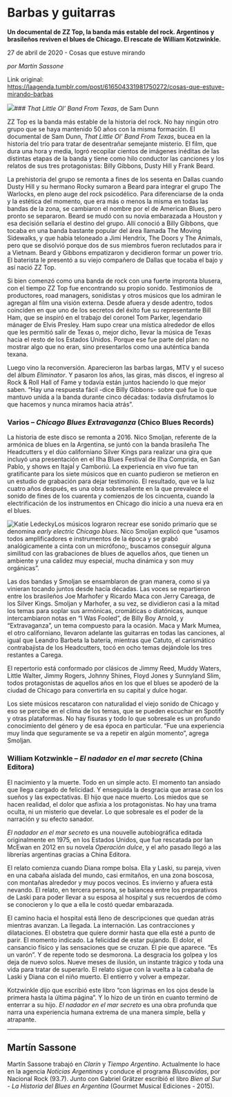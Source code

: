 # Barbas y guitarras

**Un documental de ZZ Top, la banda más estable del rock. Argentinos y brasileños reviven el blues de Chicago. El rescate de William Kotzwinkle.**

27 de abril de 2020 - Cosas que estuve mirando

_por Martín Sassone_

Link original: https://laagenda.tumblr.com/post/616504331981750272/cosas-que-estuve-mirando-barbas

![](https://64.media.tumblr.com/7bf55dafcdc9641e47c863177ae65cf0/976fd2bfe54427f3-60/s500x750/5c07ecc4f167ae0b3012d81092de5c0b934eaedf.jpg)### *That Little Ol’ Band From Texas*, de Sam Dunn

ZZ Top es la banda más estable de la historia del rock. No hay ningún otro grupo que se haya mantenido 50 años con la misma formación. El documental de Sam Dunn, *That Little Ol’ Band From Texas*, bucea en la historia del trío para tratar de desentrañar semejante misterio. El film, que dura una hora y media, logró recopilar cientos de imágenes inéditas de las distintas etapas de la banda y tiene como hilo conductor las canciones y los relatos de sus tres protagonistas: Billy Gibbons, Dusty Hill y Frank Beard.

La prehistoria del grupo se remonta a fines de los sesenta en Dallas cuando Dusty Hill y su hermano Rocky sumaron a Beard para integrar el grupo The Warlocks, en pleno auge del rock psicodélico. Para diferenciarse de la onda y la estética del momento, que era más o menos la misma en todas las bandas de la zona, se cambiaron el nombre por el de American Blues, pero pronto se separaron. Beard se mudó con su novia embarazada a Houston y esa decisión sellaría el destino del grupo. Allí conoció a Billy Gibbons, que tocaba en una banda bastante popular del área llamada The Moving Sidewalks, y que había teloneado a Jimi Hendrix, The Doors y The Animals, pero que se disolvió porque dos de sus miembros fueron reclutados para ir a Vietnam. Beard y Gibbons empatizaron y decidieron formar un power trío. El baterista le presentó a su viejo compañero de Dallas que tocaba el bajo y así nació ZZ Top.

Si bien comenzó como una banda de rock con una fuerte impronta blusera, con el tiempo ZZ Top fue encontrando su propio sonido. Testimonios de productores, road managers, sonidistas y otros músicos que los admiran le agregan al film una visión externa. Desde afuera y desde adentro, todos coinciden en que uno de los secretos del éxito fue su representante Bill Ham, que se inspiró en el trabajo del coronel Tom Parker, legendario mánager de Elvis Presley. Ham supo crear una mística alrededor de ellos que les permitió salir de Texas o, mejor dicho, llevar la música de Texas hacia el resto de los Estados Unidos. Porque ese fue parte del plan: no mostrar algo que no eran, sino presentarlos como una auténtica banda texana.

Luego vino la reconversión. Aparecieron las barbas largas, MTV y el suceso del álbum *Eliminator*. Y pasaron los años, las giras, más discos, el ingreso al Rock & Roll Hall of Fame y todavía están juntos haciendo lo que mejor saben. “Hay una respuesta fácil -dice Billy Gibbons- sobre qué fue lo que mantuvo unida a la banda durante cinco décadas: todavía disfrutamos lo que hacemos y nunca miramos hacia atrás”.

### Varios – *Chicago Blues Extravaganza* (Chico Blues Records)

La historia de este disco se remonta a 2016. Nico Smoljan, referente de la armónica de blues en la Argentina, se juntó con la banda brasileña The Headcutters y el dúo californiano Silver Kings para realizar una gira que incluyó una presentación en el Ilha Blues Festival de Ilha Comprida, en San Pablo, y shows en ItajaÍ y Camboriú. La experiencia en vivo fue tan gratificante para los siete músicos que en cuanto pudieron se metieron en un estudio de grabación para dejar testimonio. El resultado, que ve la luz cuatro años después, es una obra sobresaliente en la que prevalece el sonido de fines de los cuarenta y comienzos de los cincuenta, cuando la electrificación de los instrumentos en Chicago dio inicio a una nueva era en el blues.

![Katie Ledecky](https://64.media.tumblr.com/d37b2c66386e529c4d37c549dd2e33f3/976fd2bfe54427f3-9b/s400x600/0cd9d9b985ca6cdb111b2136c31bc08714e46446.jpg)Los músicos lograron recrear ese sonido primario que se denomina *early electric Chicago blues*. Nico Smoljan explicó que “usamos todos amplificadores e instrumentos de la época y se grabó analógicamente a cinta con un micrófono;, buscamos conseguir alguna similitud con las grabaciones de blues de aquellos años, que tienen un ambiente y una calidez muy especial, mucha dinámica y son muy orgánicas”.

Las dos bandas y Smoljan se ensamblaron de gran manera, como si ya vinieran tocando juntos desde hacía décadas. Las voces se repartieron entre los brasileños Joe Marhofer y Ricardo Maca con Jerry Careaga, de los Silver Kings. Smoljan y Marhofer, a su vez, se dividieron casi a la mitad los temas para soplar sus armónicas, cromáticas o diatónicas, aunque intercambiaron notas en “I Was Fooled”, de Billy Boy Arnold, y “Extravaganza”, un tema compuesto para la ocasión. Maca y Mark Mumea, el otro californiano, llevaron adelante las guitarras en todas las canciones, al igual que Leandro Barbeta la batería, mientras que Catuto, el carismático contrabajista de los Headcutters, tocó en ocho temas dejándole los tres restantes a Carega.

El repertorio está conformado por clásicos de Jimmy Reed, Muddy Waters, Little Walter, Jimmy Rogers, Johnny Shines, Floyd Jones y Sunnyland Slim, todos protagonistas de aquellos años en los que el blues se apoderó de la ciudad de Chicago para convertirla en su capital y dulce hogar. 

Los siete músicos rescataron con naturalidad el viejo sonido de Chicago y eso se percibe en el clima de los temas, que se pueden escuchar en Spotify y otras plataformas. No hay fisuras y todo lo que sobresale es un profundo conocimiento del género y de esa época en particular. “Fue una experiencia muy linda que seguramente se va a repetir en algún momento”, agrega Smoljan.

### William Kotzwinkle – *El nadador en el mar secreto* (China Editora)

El nacimiento y la muerte. Todo en un simple acto. El momento tan ansiado que llega cargado de felicidad. Y enseguida la desgracia que arrasa con los sueños y las expectativas. El hijo que nace muerto. Los miedos que se hacen realidad, el dolor que asfixia a los protagonistas. No hay una trama oculta, ni un misterio que develar. Lo que sobresale es el poder de la narración y su efecto sanador.

*El nadador en el mar secreto* es una nouvelle autobiográfica editada originalmente en 1975, en los Estados Unidos, que fue rescatada por Ian McEwan en 2012 en su novela *Operación dulce*, y el año pasado llegó a las librerías argentinas gracias a China Editora. 

El relato comienza cuando Diana rompe bolsa. Ella y Laski, su pareja, viven en una cabaña aislada del mundo, casi ermitaños, en una zona boscosa, con montañas alrededor y muy pocos vecinos. Es invierno y afuera está nevando. El relato, en tercera persona, se balancea entre los preparativos de Laski para poder llevar a su esposa al hospital y sus recuerdos de cómo se conocieron y lo que a ella le costó quedar embarazada.

El camino hacia el hospital está lleno de descripciones que quedan atrás mientras avanzan. La llegada. La internación. Las contracciones y dilataciones. El obstetra que quiere dormir hasta que ella esté a punto de parir. El momento indicado. La felicidad de estar pujando. El dolor, el cansancio físico y las sensaciones que se cruzan. El pie que aparece. “Es un varón”. Y de repente todo se desmorona. La desgracia los golpea y los deja de nuevo solos. Nueve meses de ilusión, un instante trágico y toda una vida para tratar de superarlo. El relato sigue con la vuelta a la cabaña de Laski y Diana con el niño muerto. El entierro y volver a empezar.

Kotzwinkle dijo que escribió este libro “con lágrimas en los ojos desde la primera hasta la última página”. Y lo hizo de un tirón en cuanto terminó de enterrar a su hijo. *El nadador en el mar secreto* es una obra profunda que narra una experiencia humana extrema de una manera simple, bella y atrapante.

  




---

 Martín Sassone
---------------

 Martín Sassone trabajó en *Clarín* y *Tiempo Argentino*. Actualmente lo hace en la agencia *Noticias Argentinas* y conduce el programa *Bluscavidas*, por Nacional Rock (93.7). Junto con Gabriel Grätzer escribió el libro *Bien al Sur - La Historia del Blues en Argentina* (Gourmet Musical Ediciones - 2015).

